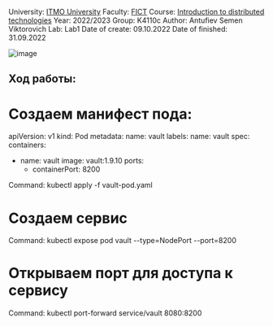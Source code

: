 University: [ITMO University](https://itmo.ru/ru/)
Faculty: [FICT](https://fict.itmo.ru)
Course: [Introduction to distributed technologies](https://github.com/itmo-ict-faculty/introduction-to-distributed-technologies)
Year: 2022/2023
Group: K4110c
Author: Antufiev Semen Viktorovich
Lab: Lab1
Date of create: 09.10.2022
Date of finished: 31.09.2022

![image](https://user-images.githubusercontent.com/55154894/194776796-2954bb87-ad9d-4d1c-b404-bc283afc4f78.png)

## Ход работы:

# Создаем манифест пода:

apiVersion: v1
kind: Pod
metadata:
  name: vault
  labels:
    name: vault
spec:
  containers:
  - name: vault
    image: vault:1.9.10
    ports:
    - containerPort: 8200

Command: kubectl apply -f vault-pod.yaml

# Создаем сервис

Command: kubectl expose pod vault --type=NodePort --port=8200

# Открываем порт для доступа к сервису

Command: kubectl port-forward service/vault 8080:8200

